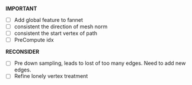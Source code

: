 
**IMPORTANT**
- [ ] Add global feature to fannet
- [ ] consistent the direction of mesh norm
- [ ] consistent the start vertex of path
- [ ] PreCompute idx

**RECONSIDER**
- [ ] Pre down sampling, leads to lost of too many edges. Need to add new edges.
- [ ] Refine lonely vertex treatment
